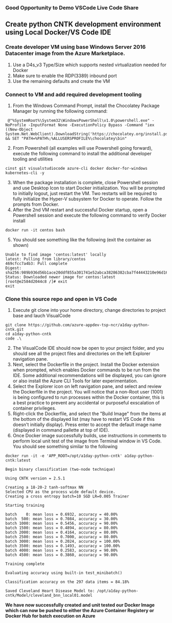 ### Good Opportunity to Demo VSCode Live Code Share

## Create python CNTK development environment using Local Docker/VS Code IDE

### Create developer VM using base Windows Server 2016 Datacenter image from the Azure Marketplace.
1. Use a D4s_v3 Type/Size which supports nested virtualization needed for Docker
2. Make sure to enable the RDP(3389) inbound port
3. Use the remaining defaults and create the VM

### Connect to VM and add required development tooling
1. From the Windows Command Prompt, install the Chocolatey Package Manager by running the following command:
```
 @"%SystemRoot%\System32\WindowsPowerShell\v1.0\powershell.exe" -NoProfile -InputFormat None -ExecutionPolicy Bypass -Command "iex ((New-Object System.Net.WebClient).DownloadString('https://chocolatey.org/install.ps1'))" && SET "PATH=%PATH%;%ALLUSERSPROFILE%\chocolatey\bin" 
 ```
 2. From Powershell (all examples will use Powershell going forward), execute the following command to install the additional developer tooling and utilities
 ```
 cinst git visualstudiocode azure-cli docker docker-for-windows kubernetes-cli -y
 ```
 3. When the package installation is complete, close Powershell session and use Desktop Icon to start Docker initialization.  You will be prompted to initially logout, just restart the VM.  Two restarts will be required to fully initialize the Hyper-V subsystem for Docker to operate.  Follow the prompts from Docker.  
 4. After the 2nd VM restart and successful Docker startup, open a Powershell session and execute the following command to verify Docker install
 ```
 docker run -it centos bash
 ```
 5. You should see something like the following (exit the container as shown)
 ```
Unable to find image 'centos:latest' locally
latest: Pulling from library/centos
469cfcc7a4b3: Pull complete
Digest: sha256:989b936d56b1ace20ddf855a301741e52abca38286382cba7f44443210e96d16
Status: Downloaded newer image for centos:latest
[root@e2584d2044c8 /]# exit
exit
```
 ### Clone this source repo and open in VS Code
 1. Execute git clone into your home directory, change directories to project base and lauch VisualCode
 ```
 git clone https://github.com/azure-appdev-tsp-ncr/a1day-python-cntk.git
 cd a1day-python-cntk
 code .\
 ```
 2. The VisualCode IDE should now be open to your project folder, and you should see all the project files and directories on the left Explorer navigation pane.
 3. Next, select the Dockerfile in the project.  Install the Docker extension when prompted, which enables Docker commands to be run from the IDE.  Some additional recommendations will be displayed, you can ignore or also install the Azure CLI Tools for later experimentation.
 4. Select the Explorer icon on left navigation pane, and select and review the Dockerfile in the project.  You will notice that a non-Root user (1001) is being configured to run processes within the Docker container, this is a best practice to prevent any accidental or purposeful exscalation of container privileges.
 5. Right-click the Dockerfile, and select the "Build Image" from the items at the bottom of the displayed list (may have to restart VS Code if this doesn't initially display).  Press enter to accept the default image name (displayed in command pallette at top of IDE).
 6. Once Docker image successfully builds, use instructions in comments to perform local unit test of the image from Terminal window in VS Code.  You should see something similar to the following
 ```
docker run -it -e 'APP_ROOT=/opt/a1day-python-cntk' a1day-python-cntk:latest

Begin binary classification (two-node technique)

Using CNTK version = 2.5.1

Creating a 18-20-2 tanh-softmax NN
Selected CPU as the process wide default device.
Creating a cross entropy batch=10 SGD LR=0.005 Trainer

Starting training

batch    0: mean loss = 0.6932, accuracy = 40.00%
batch  500: mean loss = 0.7084, accuracy = 30.00%
batch 1000: mean loss = 0.5456, accuracy = 90.00%
batch 1500: mean loss = 0.4894, accuracy = 80.00%
batch 2000: mean loss = 0.4164, accuracy = 80.00%
batch 2500: mean loss = 0.7000, accuracy = 80.00%
batch 3000: mean loss = 0.2024, accuracy = 100.00%
batch 3500: mean loss = 0.1493, accuracy = 100.00%
batch 4000: mean loss = 0.2583, accuracy = 90.00%
batch 4500: mean loss = 0.3860, accuracy = 90.00%

Training complete

Evaluating accuracy using built-in test_minibatch()

Classification accuracy on the 297 data items = 84.18%

Saved Cleveland Heart Disease Model to: /opt/a1day-python-cntk/Model/cleveland_bnn_local01.model
```

**We have now successfully created and unit tested our Docker Image which can now be pushed to either the Azure Container Registery or Docker Hub for batch execution on Azure**
